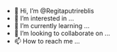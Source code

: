 - 👋 Hi, I’m @Regitaputrireblis
- 👀 I’m interested in ...
- 🌱 I’m currently learning ...
- 💞️ I’m looking to collaborate on ...
- 📫 How to reach me ...

<!---
Regitaputrireblis/Regitaputrireblis is a ✨ special ✨ repository because its `README.md` (this file) appears on your GitHub profile.
You can click the Preview link to take a look at your changes.
--->
